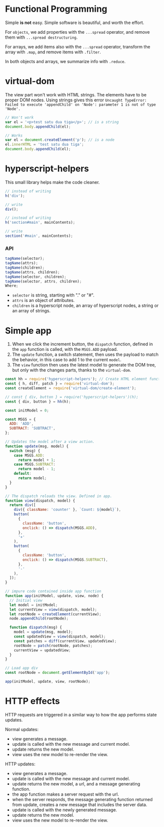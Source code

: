 # Functional Programming

Simple **is not** easy. Simple software is beautiful, and worth the effort.

For `objects`, we add properties with the `...spread` operator, and remove them with `...spread destructuring`.

For arrays, we add items also with the `...spread` operator, transform the array with `.map`, and remove items with `.filter`.

In both objects and arrays, we summarize info with `.reduce`.

# virtual-dom

The view part won't work with HTML strings. The elements have to be proper DOM nodes. Using strings gives this error `Uncaught TypeError: Failed to execute 'appendChild' on 'Node': parameter 1 is not of type 'Node'.`

```javascript
// Won't work
var el = '<p>test satu dua tiga</p>'; // is a string
document.body.appendChild(el);

// Works
var el = document.createElement('p'); // is a node
el.innerHTML = 'test satu dua tiga';
document.body.appendChild(el);
```

# hyperscript-helpers

This small library helps make the code cleaner.

```javascript
// instead of writing
h('div');

// write
div();

// instead of writing
h('section#main', mainContents);

// write
section('#main', mainContents);
```

### API

```javascript
tagName(selector);
tagName(attrs);
tagName(children);
tagName(attrs, children);
tagName(selector, children);
tagName(selector, attrs, children);
Where;
```

- `selector` is string, starting with "." or "#".
- `attrs` is an object of attributes.
- `children` is a hyperscript node, an array of hyperscript nodes, a string or an array of strings.

# Simple app

1. When we click the increment button, the `dispatch` function, defined in the `app` function is called, with the `MSGS.ADD` payload.
2. The `update` function, a switch statement, then uses the payload to match the behavior, in this case to add 1 to the current `model`.
3. The `view` function then uses the latest model to generate the DOM tree, but only with the changes parts, thanks to the `virtual-dom`.

```javascript
const hh = require('hyperscript-helpers'); // Create HTML element functions
const { h, diff, patch } = require('virtual-dom');
const createElement = require('virtual-dom/create-element');

// const { div, button } = require('hyperscript-helpers')(h);
const { div, button } = hh(h);

const initModel = 0;

const MSGS = {
  ADD: 'ADD',
  SUBTRACT: 'SUBTRACT',
};

// Updates the model after a view action.
function update(msg, model) {
  switch (msg) {
    case MSGS.ADD:
      return model + 1;
    case MSGS.SUBTRACT:
      return model - 1;
    default:
      return model;
  }
}

// The dispatch reloads the view. Defined in app.
function view(dispatch, model) {
  return div([
    div({ className: 'counter' }, `Count: ${model}`),
    button(
      {
        className: 'button',
        onclick: () => dispatch(MSGS.ADD),
      },
      '+'
    ),
    button(
      {
        className: 'button',
        onclick: () => dispatch(MSGS.SUBTRACT),
      },
      '-'
    ),
  ]);
}

// impure code contained inside app function
function app(initModel, update, view, node) {
  // Initial view
  let model = initModel;
  let currentView = view(dispatch, model);
  let rootNode = createElement(currentView);
  node.appendChild(rootNode);

  function dispatch(msg) {
    model = update(msg, model);
    const updatedView = view(dispatch, model);
    const patches = diff(currentView, updatedView);
    rootNode = patch(rootNode, patches);
    currentView = updatedView;
  }
}

// Load app div
const rootNode = document.getElementById('app');

app(initModel, update, view, rootNode);
```

# HTTP effects

HTTP requests are triggered in a similar way to how the app performs state updates.

Normal updates:

- view generates a message.
- update is called with the new message and current model.
- update returns the new model.
- view uses the new model to re-render the view.

HTTP updates:

- view generates a message.
- update is called with the new message and current model.
- update returns the new model, a url, and a message generating function.
- the app function makes a server request with the url.
- when the server responds, the message generating function returned from update, creates a new message that includes the server data.
- update is called with the newly generated message.
- update returns the new model.
- view uses the new model to re-render the view.

